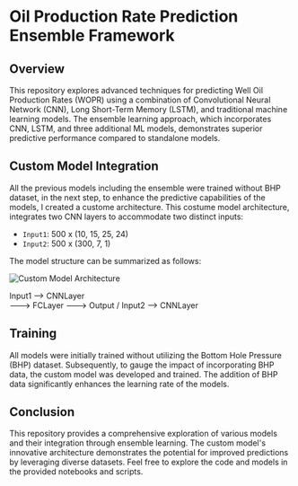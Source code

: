 # Oil Production Rate Prediction Ensemble Framework

## Overview

This repository explores advanced techniques for predicting Well Oil Production Rates (WOPR) using a combination of Convolutional Neural Network (CNN), Long Short-Term Memory (LSTM), and traditional machine learning models. The ensemble learning approach, which incorporates CNN, LSTM, and three additional ML models, demonstrates superior predictive performance compared to standalone models.

## Custom Model Integration

All the previous models including the ensemble were trained without BHP dataset, in the next step, to enhance the predictive capabilities of the models, I created a custome architecture. This costume model architecture, integrates two CNN layers to accommodate two distinct inputs:

- `Input1`: 500 x (10, 15, 25, 24)
- `Input2`: 500 x (300, 7, 1)

The model structure can be summarized as follows:

![Custom Model Architecture]([path/to/your/image.png](https://github.com/Mahsarnzh/origenAI/blob/main/Question_1/CNN/costum_model.png))

Input1 --> CNNLayer 
                    \
                     ---> FCLayer ---> Output
                    /
Input2 --> CNNLayer



## Training

All models were initially trained without utilizing the Bottom Hole Pressure (BHP) dataset. Subsequently, to gauge the impact of incorporating BHP data, the custom model was developed and trained. The addition of BHP data significantly enhances the learning rate of the models.

## Conclusion

This repository provides a comprehensive exploration of various models and their integration through ensemble learning. The custom model's innovative architecture demonstrates the potential for improved predictions by leveraging diverse datasets. Feel free to explore the code and models in the provided notebooks and scripts.
           
                                    
